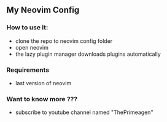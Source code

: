 ## My Neovim Config

### How to use it:
  - clone the repo to neovim config folder
  - open neovim
  - the lazy plugin manager downloads plugins automatically
### Requirements
  - last version of neovim
### Want to know more ???
  - subscribe to youtube channel named "ThePrimeagen"
